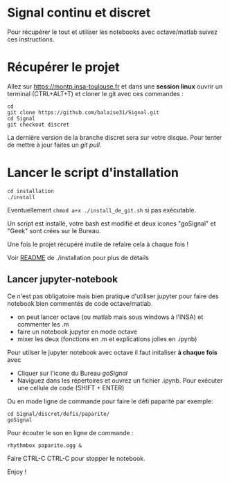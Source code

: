 # Signal continu et discret

Pour récupérer le tout et utiliser les notebooks avec octave/matlab suivez ces instructions.

# Récupérer le projet
Allez sur https://montp.insa-toulouse.fr et dans une **session linux** ouvrir un terminal (CTRL+ALT+T) et cloner le git
avec ces commandes :

    cd
    git clone https://github.com/balaise31/Signal.git
    cd Signal
    git checkout discret
La dernière version de la branche discret sera sur votre disque. Pour tenter de mettre à jour faites un *git pull*.

# Lancer le script d'installation

    cd installation
    ./install
Eventuellement ``chmod a+x ./install_de_git.sh`` si pas exécutable.

Un script est installé, votre bash est modifié et deux icones "goSignal" et "Geek" sont crées sur le Bureau.

Une fois le projet récupéré inutile de refaire cela à chaque fois !

Voir [README](https://github.com/balaise31/Signal/tree/install/installation) de ./installation pour plus de détails

## Lancer jupyter-notebook

Ce n'est pas obligatoire mais bien pratique d'utiliser jupyter pour faire des notebook bien commentés de code octave/matlab.
  * on peut lancer octave (ou matlab mais sous windows à l'INSA) et commenter les .m
  * faire un notebook jupyter en mode octave
  * mixer les deux (fonctions en .m et explications jolies en .ipynb)

Pour utilser le jupyter notebook avec octave il faut initaliser **à chaque fois** avec

  - Cliquer sur l'icone du Bureau *goSignal* 
  - Naviguez dans les répertoires et ouvrez un fichier .ipynb.
       Pour exécuter une cellule de code (SHIFT + ENTER)

Ou en mode ligne de commande pour faire le défi paparité par exemple:

    cd Signal/discret/defis/paparite/
    goSignal

Pour écouter le son en ligne de commande :

    rhythmbox paparite.ogg &

 Faire CTRL-C CTRL-C pour stopper le notebook.
 
Enjoy !
